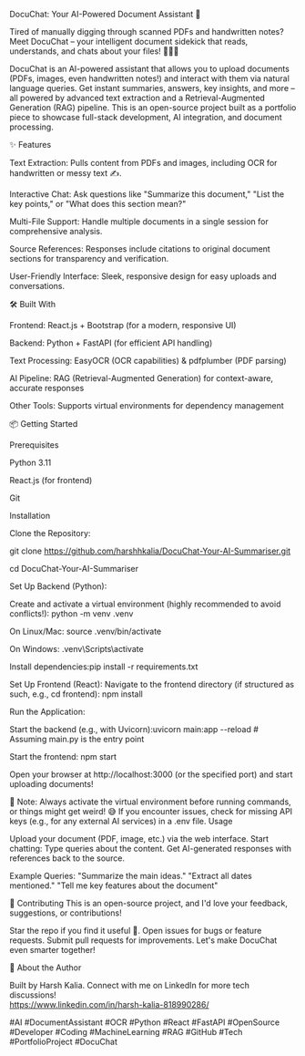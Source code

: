 DocuChat: Your AI-Powered Document Assistant 🚀

Tired of manually digging through scanned PDFs and handwritten notes? Meet DocuChat – your intelligent document sidekick that reads, understands, and chats about your files! 📄✨🤖

DocuChat is an AI-powered assistant that allows you to upload documents (PDFs, images, even handwritten notes!) and interact with them via natural language queries. Get instant summaries, answers, key insights, and more – all powered by advanced text extraction and a Retrieval-Augmented Generation (RAG) pipeline.
This is an open-source project built as a portfolio piece to showcase full-stack development, AI integration, and document processing.

✨ Features

Text Extraction: Pulls content from PDFs and images, including OCR for handwritten or messy text ✍️.

Interactive Chat: Ask questions like "Summarize this document," "List the key points," or "What does this section mean?"

Multi-File Support: Handle multiple documents in a single session for comprehensive analysis.

Source References: Responses include citations to original document sections for transparency and verification.

User-Friendly Interface: Sleek, responsive design for easy uploads and conversations.

🛠 Built With

Frontend: React.js + Bootstrap (for a modern, responsive UI)

Backend: Python + FastAPI (for efficient API handling)

Text Processing: EasyOCR (OCR capabilities) & pdfplumber (PDF parsing)

AI Pipeline: RAG (Retrieval-Augmented Generation) for context-aware, accurate responses

Other Tools: Supports virtual environments for dependency management

📦 Getting Started

Prerequisites

Python 3.11

React.js (for frontend)

Git

Installation

Clone the Repository:

git clone https://github.com/harshhkalia/DocuChat-Your-AI-Summariser.git

cd DocuChat-Your-AI-Summariser

Set Up Backend (Python):

Create and activate a virtual environment (highly recommended to avoid conflicts!): python -m venv .venv

On Linux/Mac: source .venv/bin/activate

On Windows: .venv\Scripts\activate

Install dependencies:pip install -r requirements.txt

Set Up Frontend (React):
Navigate to the frontend directory (if structured as such, e.g., cd frontend): npm install

Run the Application:

Start the backend (e.g., with Uvicorn):uvicorn main:app --reload  # Assuming main.py is the entry point

Start the frontend: npm start

Open your browser at http://localhost:3000 (or the specified port) and start uploading documents!

🚨 Note: Always activate the virtual environment before running commands, or things might get weird! 😅 If you encounter issues, check for missing API keys (e.g., for any external AI services) in a .env file.
Usage

Upload your document (PDF, image, etc.) via the web interface.
Start chatting: Type queries about the content.
Get AI-generated responses with references back to the source.

Example Queries:
"Summarize the main ideas."
"Extract all dates mentioned."
"Tell me key features about the document"

🤝 Contributing
This is an open-source project, and I'd love your feedback, suggestions, or contributions! 

Star the repo if you find it useful 🌟.
Open issues for bugs or feature requests.
Submit pull requests for improvements.
Let's make DocuChat even smarter together!

👋 About the Author

Built by Harsh Kalia. Connect with me on LinkedIn for more tech discussions!  
https://www.linkedin.com/in/harsh-kalia-818990286/

#AI #DocumentAssistant #OCR #Python #React #FastAPI #OpenSource #Developer #Coding #MachineLearning #RAG #GitHub #Tech #PortfolioProject #DocuChat
